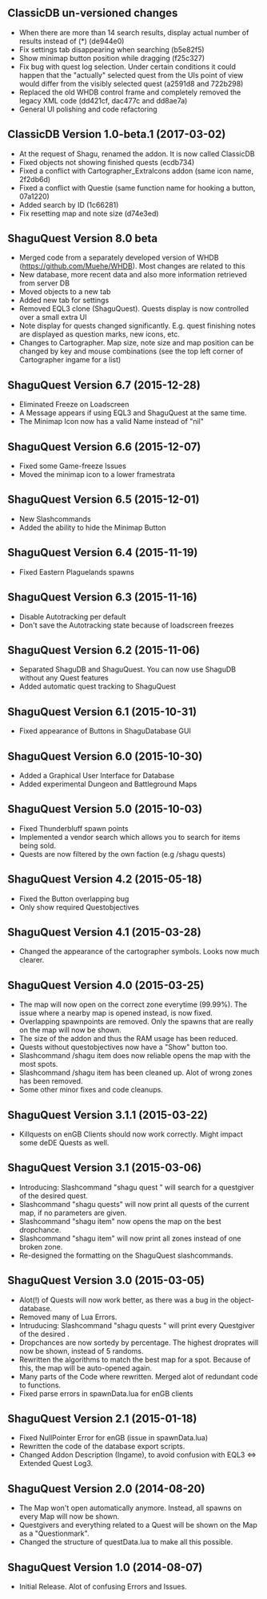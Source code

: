 ## ClassicDB un-versioned changes
- When there are more than 14 search results, display actual number of results instead of (\*) (de944e0)
- Fix settings tab disappearing when searching (b5e82f5)
- Show minimap button position while dragging (f25c327)
- Fix bug with quest log selection. Under certain conditions it could happen that the "actually" selected quest from the UIs point of view would differ from the visibly selected quest (a2591d8 and 722b298)
- Replaced the old WHDB control frame and completely removed the legacy XML code (dd421cf, dac477c and dd8ae7a)
- General UI polishing and code refactoring

## ClassicDB Version 1.0-beta.1 (2017-03-02)

- At the request of Shagu, renamed the addon. It is now called ClassicDB
- Fixed objects not showing finished quests (ecdb734)
- Fixed a conflict with Cartographer_ExtraIcons addon (same icon name, 2f2db6d)
- Fixed a conflict with Questie (same function name for hooking a button, 07a1220)
- Added search by ID (1c66281)
- Fix resetting map and note size (d74e3ed)

## ShaguQuest Version 8.0 beta
- Merged code from a separately developed version of WHDB (https://github.com/Muehe/WHDB). Most changes are related to this
- New database, more recent data and also more information retrieved from server DB
- Moved objects to a new tab
- Added new tab for settings
- Removed EQL3 clone (ShaguQuest). Quests display is now controlled over a small extra UI
- Note display for quests changed significantly. E.g. quest finishing notes are displayed as question marks, new icons, etc.
- Changes to Cartographer. Map size, note size and map position can be changed by key and mouse combinations (see the top left corner of Cartographer ingame for a list)

## ShaguQuest Version 6.7 (2015-12-28)
- Eliminated Freeze on Loadscreen
- A Message appears if using EQL3 and ShaguQuest at the same time.
- The Minimap Icon now has a valid Name instead of "nil"

## ShaguQuest Version 6.6 (2015-12-07)
- Fixed some Game-freeze Issues
- Moved the minimap icon to a lower framestrata

## ShaguQuest Version 6.5 (2015-12-01)
- New Slashcommands
- Added the ability to hide the Minimap Button

## ShaguQuest Version 6.4 (2015-11-19)
- Fixed Eastern Plaguelands spawns

## ShaguQuest Version 6.3 (2015-11-16)
- Disable Autotracking per default
- Don't save the Autotracking state because of loadscreen freezes

## ShaguQuest Version 6.2 (2015-11-06)
- Separated ShaguDB and ShaguQuest. You can now use ShaguDB without any Quest features
- Added automatic quest tracking to ShaguQuest

## ShaguQuest Version 6.1 (2015-10-31)
- Fixed appearance of Buttons in ShaguDatabase GUI

## ShaguQuest Version 6.0 (2015-10-30)
- Added a Graphical User Interface for Database
- Added experimental Dungeon and Battleground Maps

## ShaguQuest Version 5.0 (2015-10-03)
- Fixed Thunderbluff spawn points
- Implemented a vendor search which allows you to search for items being sold.
- Quests are now filtered by the own faction (e.g /shagu quests)

## ShaguQuest Version 4.2 (2015-05-18)
- Fixed the Button overlapping bug
- Only show required Questobjectives

## ShaguQuest Version 4.1 (2015-03-28)
- Changed the appearance of the cartographer symbols. Looks now much clearer.

## ShaguQuest Version 4.0 (2015-03-25)
- The map will now open on the correct zone everytime (99.99%). The issue where a nearby map is opened instead, is now fixed.
- Overlapping spawnpoints are removed. Only the spawns that are really on the map will now be shown.
- The size of the addon and thus the RAM usage has been reduced.
- Quests without questobjectives now have a "Show" button too.
- Slashcommand /shagu item  does now reliable opens the map with the most spots.
- Slashcommand /shagu item  has been cleaned up. Alot of wrong zones has been removed.
- Some other minor fixes and code cleanups.

## ShaguQuest Version 3.1.1 (2015-03-22)
- Killquests on enGB Clients should now work correctly. Might impact some deDE Quests as well.

## ShaguQuest Version 3.1 (2015-03-06)
- Introducing: Slashcommand "shagu quest  <questname>" will search for a questgiver of the desired quest.
- Slashcommand "shagu quests" will now print all quests of the current map, if no parameters are given.
- Slashcommand "shagu item" now opens the map on the best dropchance.
- Slashcommand "shagu item" will now print all zones instead of one broken zone.
- Re-designed the formatting on the ShaguQuest slashcommands.

## ShaguQuest Version 3.0 (2015-03-05)
- Alot(!) of Quests will now work better, as there was a bug in the object-database.
- Removed many of Lua Errors.
- Intruducing: Slashcommand "shagu quests <map>" will print every Questgiver of the desired  <map>.
- Dropchances are now sortedy by percentage. The highest droprates will now be shown, instead of 5 randoms.
- Rewritten the algorithms to match the best map for a spot. Because of this, the map will be auto-opened again.
- Many parts of the Code where rewritten. Merged alot of redundant code to functions.
- Fixed parse errors in spawnData.lua for enGB clients

## ShaguQuest Version 2.1 (2015-01-18)
- Fixed NullPointer Error for enGB (issue in spawnData.lua)
- Rewritten the code of the database export scripts.
- Changed Addon Description (Ingame), to avoid confusion with EQL3 <=> Extended Quest Log3.

## ShaguQuest Version 2.0 (2014-08-20)
- The Map won't open automatically anymore. Instead, all spawns on every Map will now be shown.
- Questgivers and everything related to a Quest will be shown on the Map as a "Questionmark".
- Changed the structure of questData.lua to make all this possible.

## ShaguQuest Version 1.0 (2014-08-07)
- Initial Release. Alot of confusing Errors and Issues.
